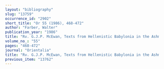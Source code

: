 ```yaml
---
layout: "bibliography"
slug: "13759"
occurrence_id: "2902"
short_title: "Or 55 (1986), 468-472"
author: "Farber, Walter"
publication_year: "1986"
title: "Rv. G.J.P. McEwan, Texts from Hellenistic Babylonia in the Ashmolean Museum (OECT 9)"
volume_no_: "55"
pages: "468-472"
journal: "Orientalia"
title: "Rv. G.J.P. McEwan, Texts from Hellenistic Babylonia in the Ashmolean Museum (OECT 9)"
previous_item: "13762"
---
```

